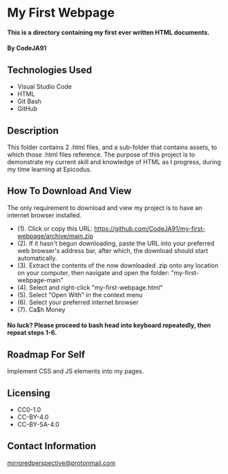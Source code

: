 # My First Webpage

#### This is a directory containing my first ever written HTML documents. 

#### By CodeJA91

## Technologies Used

* Visual Studio Code 
* HTML
* Git Bash
* GitHub

## Description

This folder contains 2 .html files, and a sub-folder that contains assets, to which those .html files reference. The purpose of this project is to demonstrate my current skill and knowledge of HTML as I progress, during my time learning at Epicodus.

## How To Download And View

The only requirement to download and view my project is to have an internet browser installed.
* (1). Click or copy this URL: https://github.com/CodeJA91/my-first-webpage/archive/main.zip
* (2). If it hasn't begun downloading, paste the URL into your preferred web browser's address bar, after which,
the download should start automatically.
* (3). Extract the contents of the now downloaded .zip onto any location on your computer, then navigate and open the folder: "my-first-webpage-main"
* (4). Select and right-click "my-first-webpage.html"
* (5). Select "Open With" in the context menu
* (6). Select your preferred internet browser
* (7). Ca$h Money

#### No luck? Please proceed to bash head into keyboard repeatedly, then repeat steps 1-6.

## Roadmap For Self

Implement CSS and JS elements into my pages.

## Licensing

* CC0-1.0
* CC-BY-4.0
* CC-BY-SA-4.0

## Contact Information

mirroredperspective@protonmail.com